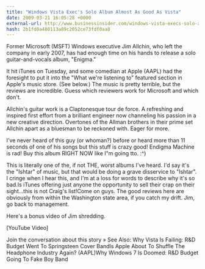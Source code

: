 ```yaml
---
title: "Windows Vista Exec's Solo Album Almost As Good As Vista"
date: 2009-03-21 16:05:28 +0000
external-url: http://www.businessinsider.com/windows-vista-execs-solo-album-almost-as-good-as-vista-2009-3
hash: 2b1fd0a480113a89c2052ce73fdf0aa8
---
```




Former Microsoft (MSFT) Windows executive Jim Allchin, who left the company in early 2007, has had enough time on his hands to release a solo guitar-and-vocals album, "Enigma."

It hit iTunes on Tuesday, and some comedian at Apple (AAPL) had the foresight to put it into the "What we're listening to" featured section in Apple's music store. (See below.) The music is pretty terrible, but the reviews are incredible. Guess which reviewers work for Microsoft and which don't.

Allchin's guitar work is a Claptonesque tour de force. A refreshing and inspired first effort from a brilliant engineer now channeling his passion in a new creative direction. Overtones of the Allman brothers in their prime set Allchin apart as a bluesman to be reckoned with. Eager for more.

I've never heard of this guy (or whoman?) before or heard more than 11 seconds of one of his songs but this stuff is crazy good! Endigma Machine is rad! Buy this album RIGHT NOW like I"m going tto. :^)

This is literally one of the, if not THE, worst albums I've heard. I'd say it's the "Ishtar" of music, but that would be doing a grave disservice to "Ishtar". I cringe when I hear this, and I'm at a loss for words to describe why it's so bad.Is iTunes offering just anyone the opportunity to sell their crap on their sight...this is not Craig's list!Come on guys. The good reviews here are obviously from within the Washington state area, if you catch my drift. Jim, go back to management.



Here's a bonus video of Jim shredding.


[YouTube Video]

Join the conversation about this story »
See Also:
Why Vista Is Failing: R&D Budget Went To Springsteen Cover BandIs Apple About To Shuffle The Headphone Industry Again? (AAPL)Why Windows 7 Is Doomed: R&D Budget Going To Fake Boy Band


       


